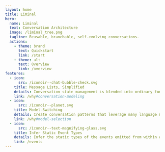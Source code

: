 ```yaml
---
layout: home
title: Liminal
hero:
  name: Liminal
  text: Conversation Architecture
  image: /liminal_tree.png
  tagline: Reusable, branchable, self-evolving conversations.
  actions:
    - theme: brand
      text: Quickstart
      link: /start
    - theme: alt
      text: Overview
      link: /overview
features:
  - icon:
      src: /iconoir--chat-bubble-check.svg
    title: Message Lists, Simplified
    details: Conversation state management is blended into ordinary function control flow.
    link: /why#conversation-modeling
  - icon:
      src: /iconoir--planet.svg
    title: Model-Switching
    details: Create conversation patterns that leverage many language models in tandem.
    link: /why#model-selection
  - icon:
      src: /iconoir--text-magnifying-glass.svg
    title: Infer Static Event Types
    details: Infer the static types of the events emitted from within a strand and its descendants.
    link: /events
---
```

